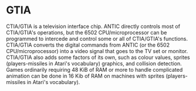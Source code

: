 # GTIA

CTIA/GTIA is a television interface chip. ANTIC directly controls most of CTIA/GTIA's operations, but the 6502 CPU/microprocessor can be programmed to intercede and control some or all of CTIA/GTIA's functions. CTIA/GTIA converts the digital commands from ANTIC (or the 6502 CPU/microprocessor) into a video signal that goes to the TV set or monitor. CTIA/GTIA also adds some factors of its own, such as colour values, sprites (players-missiles in Atari's vocabulary) graphics, and collision detection. Games ordinarily requiring 48 KiB of RAM or more to handle complicated animation can be done in 16 Kib of RAM on machines with sprites (players-missiles in Atari's vocabulary).